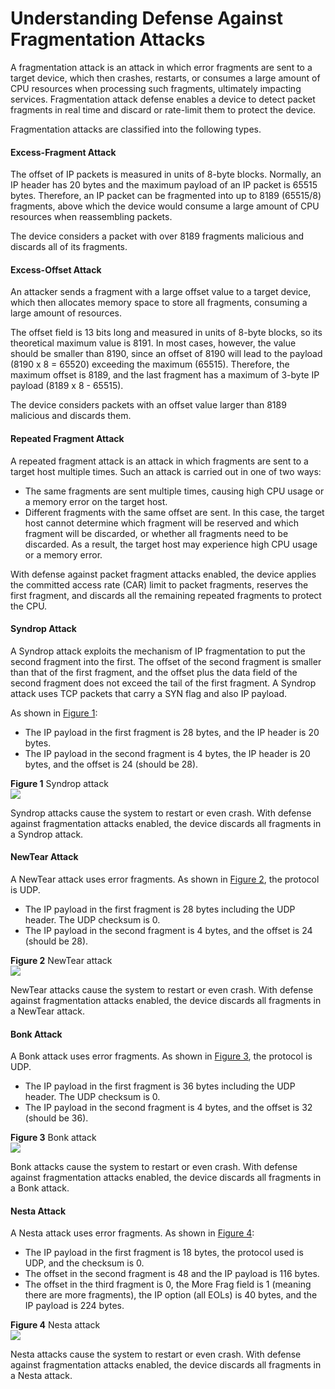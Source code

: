 Understanding Defense Against Fragmentation Attacks
===================================================

A fragmentation attack is an attack in which error fragments are sent to a target device, which then crashes, restarts, or consumes a large amount of CPU resources when processing such fragments, ultimately impacting services. Fragmentation attack defense enables a device to detect packet fragments in real time and discard or rate-limit them to protect the device.

Fragmentation attacks are classified into the following types.

#### Excess-Fragment Attack

The offset of IP packets is measured in units of 8-byte blocks. Normally, an IP header has 20 bytes and the maximum payload of an IP packet is 65515 bytes. Therefore, an IP packet can be fragmented into up to 8189 (65515/8) fragments, above which the device would consume a large amount of CPU resources when reassembling packets.

The device considers a packet with over 8189 fragments malicious and discards all of its fragments.


#### Excess-Offset Attack

An attacker sends a fragment with a large offset value to a target device, which then allocates memory space to store all fragments, consuming a large amount of resources.

The offset field is 13 bits long and measured in units of 8-byte blocks, so its theoretical maximum value is 8191. In most cases, however, the value should be smaller than 8190, since an offset of 8190 will lead to the payload (8190 x 8 = 65520) exceeding the maximum (65515). Therefore, the maximum offset is 8189, and the last fragment has a maximum of 3-byte IP payload (8189 x 8 - 65515).

The device considers packets with an offset value larger than 8189 malicious and discards them.


#### Repeated Fragment Attack

A repeated fragment attack is an attack in which fragments are sent to a target host multiple times. Such an attack is carried out in one of two ways:

* The same fragments are sent multiple times, causing high CPU usage or a memory error on the target host.
* Different fragments with the same offset are sent. In this case, the target host cannot determine which fragment will be reserved and which fragment will be discarded, or whether all fragments need to be discarded. As a result, the target host may experience high CPU usage or a memory error.

With defense against packet fragment attacks enabled, the device applies the committed access rate (CAR) limit to packet fragments, reserves the first fragment, and discards all the remaining repeated fragments to protect the CPU.


#### Syndrop Attack

A Syndrop attack exploits the mechanism of IP fragmentation to put the second fragment into the first. The offset of the second fragment is smaller than that of the first fragment, and the offset plus the data field of the second fragment does not exceed the tail of the first fragment. A Syndrop attack uses TCP packets that carry a SYN flag and also IP payload.

As shown in [Figure 1](#EN-US_CONCEPT_0000001513156502__fig_dc_feature_attackdefence_000502):

* The IP payload in the first fragment is 28 bytes, and the IP header is 20 bytes.
* The IP payload in the second fragment is 4 bytes, the IP header is 20 bytes, and the offset is 24 (should be 28).

**Figure 1** Syndrop attack  
![](figure/en-us_image_0000001563756969.png)  

Syndrop attacks cause the system to restart or even crash. With defense against fragmentation attacks enabled, the device discards all fragments in a Syndrop attack.


#### NewTear Attack

A NewTear attack uses error fragments. As shown in [Figure 2](#EN-US_CONCEPT_0000001513156502__fig695314344574), the protocol is UDP.

* The IP payload in the first fragment is 28 bytes including the UDP header. The UDP checksum is 0.
* The IP payload in the second fragment is 4 bytes, and the offset is 24 (should be 28).

**Figure 2** NewTear attack  
![](figure/en-us_image_0000001563996873.png)

NewTear attacks cause the system to restart or even crash. With defense against fragmentation attacks enabled, the device discards all fragments in a NewTear attack.


#### Bonk Attack

A Bonk attack uses error fragments. As shown in [Figure 3](#EN-US_CONCEPT_0000001513156502__fig_dc_feature_attackdefence_000504), the protocol is UDP.

* The IP payload in the first fragment is 36 bytes including the UDP header. The UDP checksum is 0.
* The IP payload in the second fragment is 4 bytes, and the offset is 32 (should be 36).

**Figure 3** Bonk attack  
![](figure/en-us_image_0000001513156598.png)

Bonk attacks cause the system to restart or even crash. With defense against fragmentation attacks enabled, the device discards all fragments in a Bonk attack.


#### Nesta Attack

A Nesta attack uses error fragments. As shown in [Figure 4](#EN-US_CONCEPT_0000001513156502__fig_dc_feature_attackdefence_000505):

* The IP payload in the first fragment is 18 bytes, the protocol used is UDP, and the checksum is 0.
* The offset in the second fragment is 48 and the IP payload is 116 bytes.
* The offset in the third fragment is 0, the More Frag field is 1 (meaning there are more fragments), the IP option (all EOLs) is 40 bytes, and the IP payload is 224 bytes.

**Figure 4** Nesta attack  
![](figure/en-us_image_0000001563756981.png)

Nesta attacks cause the system to restart or even crash. With defense against fragmentation attacks enabled, the device discards all fragments in a Nesta attack.